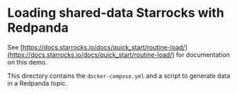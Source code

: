 # Loading shared-data Starrocks with Redpanda

See [https://docs.starrocks.io/docs/quick_start/routine-load/](https://docs.starrocks.io/docs/quick_start/routine-load/) for documentation on this demo.

This directory contains the `docker-compose.yml` and a script to generate data in a Redpanda topic.
